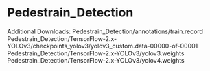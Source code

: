 # Pedestrain_Detection
Additional Downloads:
Pedestrain_Detection/annotations/train.record
Pedestrain_Detection/TensorFlow-2.x-YOLOv3/checkpoints_yolov3/yolov3_custom.data-00000-of-00001
Pedestrain_Detection/TensorFlow-2.x-YOLOv3/yolov3.weights
Pedestrain_Detection/TensorFlow-2.x-YOLOv3/yolov4.weights
